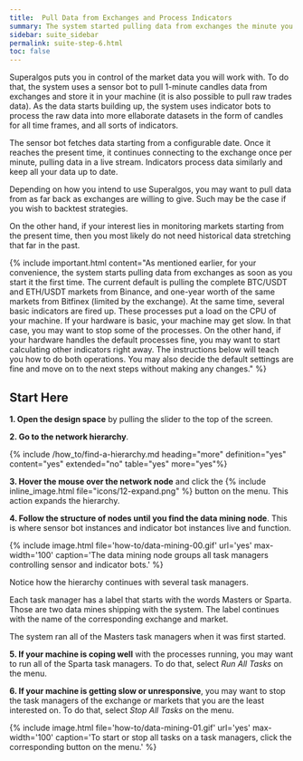```yaml
---
title:  Pull Data from Exchanges and Process Indicators
summary: The system started pulling data from exchanges the minute you ran it the first time. Read on to learn the details.
sidebar: suite_sidebar
permalink: suite-step-6.html
toc: false
---
```


Superalgos puts you in control of the market data you will work with. To do that, the system uses a <a data-toggle="tooltip" data-original-title="{{site.data.concepts.sensor_bot}}">sensor bot</a> to pull 1-minute candles data from exchanges and store it in your machine (it is also possible to pull raw trades data). As the data starts building up, the system uses <a data-toggle="tooltip" data-original-title="{{site.data.concepts.indicator_bot}}">indicator bots</a> to process the raw data into more ellaborate <a data-toggle="tooltip" data-original-title="{{site.data.concepts.dataset}}">datasets</a> in the form of candles for all time frames, and all sorts of indicators.

The sensor bot fetches data starting from a configurable date. Once it reaches the present time, it continues connecting to the exchange once per minute, pulling data in a live stream. Indicators process data similarly and keep all your data up to date.

Depending on how you intend to use Superalgos, you may want to pull data from as far back as exchanges are willing to give. Such may be the case if you wish to backtest strategies.

On the other hand, if your interest lies in monitoring markets starting from the present time, then you most likely do not need historical data stretching that far in the past.

{% include important.html content="As mentioned earlier, for your convenience, the system starts pulling data from exchanges as soon as you start it the first time. The current default is pulling the complete BTC/USDT and ETH/USDT markets from Binance, and one-year worth of the same markets from Bitfinex (limited by the exchange). At the same time, several basic indicators are fired up. These processes put a load on the CPU of your machine. If your hardware is basic, your machine may get slow. In that case, you may want to stop some of the processes. On the other hand, if your hardware handles the default processes fine, you may want to start calculating other indicators right away. The instructions below will teach you how to do both operations. You may also decide the default settings are fine and move on to the next steps without making any changes." %}

## Start Here

**1. Open the design space** by pulling the slider to the top of the screen.

**2. Go to the <a data-toggle="tooltip" data-original-title="{{site.data.network.network}}">network hierarchy</a>**. 

{% include /how_to/find-a-hierarchy.md heading="more" definition="yes" content="yes" extended="no" table="yes" more="yes"%}

**3. Hover the mouse over the network <a data-toggle="tooltip" data-original-title="{{site.data.concepts.node}}">node</a>** and click the {% include inline_image.html file="icons/12-expand.png" %} button on the menu. This action expands the <a data-toggle="tooltip" data-original-title="{{site.data.concepts.hierarchy}}">hierarchy</a>.

**4. Follow the <a data-toggle="tooltip" data-original-title="{{site.data.concepts.structure_of_nodes}}">structure of nodes</a> until you find the <a data-toggle="tooltip" data-original-title="{{site.data.network.data_mining}}">data mining</a> node**. This is where <a data-toggle="tooltip" data-original-title="{{site.data.network.sensor_bot_instance}}">sensor bot instances</a> and <a data-toggle="tooltip" data-original-title="{{site.data.network.indicator_bot_instance}}">indicator bot instances</a> live and function. 

{% include image.html file='how-to/data-mining-00.gif' url='yes' max-width='100' caption='The data mining node groups all task managers controlling sensor and indicator bots.' %}

Notice how the hierarchy continues with several <a data-toggle="tooltip" data-original-title="{{site.data.network.task_manager}}">task managers</a>. 

Each task manager has a label that starts with the words <a data-toggle="tooltip" data-original-title="{{site.data.concepts.masters_data_mine}}">Masters</a> or <a data-toggle="tooltip" data-original-title="{{site.data.concepts.sparta_data_mine}}">Sparta</a>. Those are two <a data-toggle="tooltip" data-original-title="{{site.data.data_mine.data_mine}}">data mines<a/> shipping with the system. The label continues with the name of the corresponding <a data-toggle="tooltip" data-original-title="{{site.data.crypto_ecosystem.crypto_exchange}}">exchange</a> and <a data-toggle="tooltip" data-original-title="{{site.data.crypto_ecosystem.market}}">market</a>.

The system ran all of the Masters task managers when it was first started.

**5. If your machine is coping well** with the processes running, you may want to run all of the Sparta task managers. To do that, select *Run All Tasks* on the menu.

**6. If your machine is getting slow or unresponsive**, you may want to stop the task managers of the exchange or markets that you are the least interested on. To do that, select *Stop All Tasks* on the menu.

{% include image.html file='how-to/data-mining-01.gif' url='yes' max-width='100' caption='To start or stop all tasks on a task managers, click the corresponding button on the menu.' %}